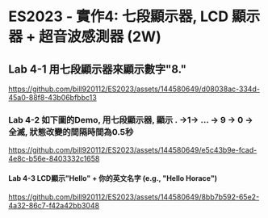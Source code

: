 # ES2023 - 實作4: 七段顯示器, LCD 顯示器 + 超音波感測器 (2W)

## Lab 4-1 用七段顯示器來顯示數字"8."

https://github.com/bill920112/ES2023/assets/144580649/d08038ac-334d-45a0-88f8-43b06bfbbc13

### Lab 4-2 如下圖的Demo, 用七段顯示器, 顯示 . →1→ ... → 9 → 0 → 全滅, 狀態改變的間隔時間為0.5秒

https://github.com/bill920112/ES2023/assets/144580649/e5c43b9e-fcad-4e8c-b56e-8403332c1658

#### Lab 4-3 LCD顯示"Hello" + 你的英文名字 (e.g., "Hello Horace")

https://github.com/bill920112/ES2023/assets/144580649/8bb7b592-65e2-4a32-86c7-f42a42bb3048
